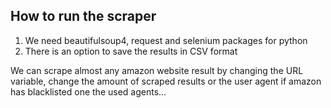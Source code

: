 ## How to run the scraper
1. We need beautifulsoup4, request and selenium packages for python
2. There is an option to save the results in CSV format

We can scrape almost any amazon website result by changing the URL variable, change the amount of scraped results or the user agent if amazon has blacklisted one the used agents...